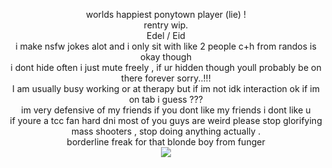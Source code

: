 <p align="center">
worlds happiest ponytown player (lie) ! <br> rentry wip. <br> Edel / Eid <br> i make nsfw jokes alot and i only sit with like 2 people c+h from randos is okay though <br> i dont hide often i just mute freely , if ur hidden though youll probably be on there forever sorry..!!! 
 <br> I am usually busy working or at therapy but if im not idk interaction ok if im on tab i guess ??? <br> im very defensive of my friends if you dont like my friends i dont like u <br> if youre a tcc fan hard dni most of you guys are weird please stop glorifying mass shooters , stop doing anything actually . <br> borderline freak for that blonde boy from funger <br> <img src="https://i.postimg.cc/5t8vFcBp/Fs2t-Uycag-AAu-CLS-removebg-preview.png"/>
</p>
